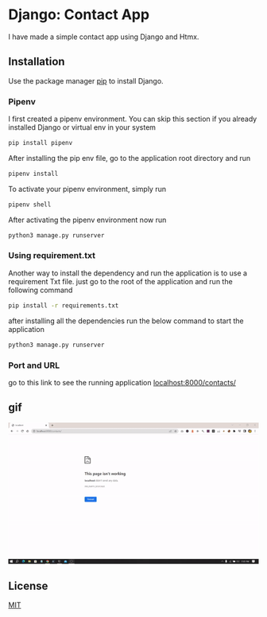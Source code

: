 # Django: Contact App

I have made a simple contact app using Django and Htmx. 

## Installation

Use the package manager [pip](https://pip.pypa.io/en/stable/) to install Django.

### Pipenv
I first created a pipenv environment. 
You can skip this section if you already installed Django or virtual env in your system
```bash
pip install pipenv
```
After installing the pip env file, go to the application root directory and run
```bash
pipenv install
```
To activate your pipenv environment, simply run 
```bash
pipenv shell
```
After activating the pipenv environment now run
```bash
python3 manage.py runserver
```
### Using requirement.txt

Another way to install the dependency and run the application is to use a requirement Txt file. just go to the root of the application and run the following command

```bash
pip install -r requirements.txt
```
after installing all the dependencies run the below command to start the application

```bash
python3 manage.py runserver
```
### Port and URL

go to this link to see the running application [localhost:8000/contacts/](http//:localhost:8000/contacts/)

## gif
![Django contact app Demo](/demo/demo.gif)

## License

[MIT](https://choosealicense.com/licenses/mit/)
